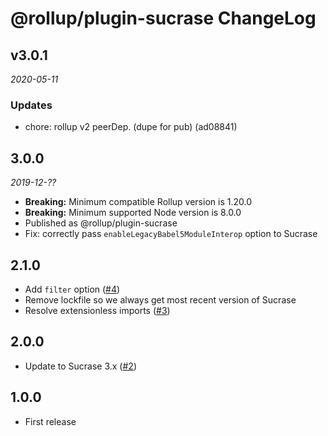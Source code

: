 # @rollup/plugin-sucrase ChangeLog

## v3.0.1

_2020-05-11_

### Updates

- chore: rollup v2 peerDep. (dupe for pub) (ad08841)

## 3.0.0

_2019-12-??_

- **Breaking:** Minimum compatible Rollup version is 1.20.0
- **Breaking:** Minimum supported Node version is 8.0.0
- Published as @rollup/plugin-sucrase
- Fix: correctly pass `enableLegacyBabel5ModuleInterop` option to Sucrase

## 2.1.0

- Add `filter` option ([#4](https://github.com/rollup/rollup-plugin-sucrase/pull/4))
- Remove lockfile so we always get most recent version of Sucrase
- Resolve extensionless imports ([#3](https://github.com/rollup/rollup-plugin-sucrase/issues/3))

## 2.0.0

- Update to Sucrase 3.x ([#2](https://github.com/rollup/rollup-plugin-sucrase/pull/2))

## 1.0.0

- First release
